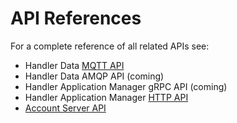 # API References
For a complete reference of all related APIs see:

* Handler Data [MQTT API](../../current/mqtt/)
* Handler Data AMQP API (coming)
* Handler Application Manager gRPC API (coming)
* Handler Application Manager [HTTP API](https://github.com/TheThingsNetwork/ttn/blob/v2-preview/api/handler/HTTP-API.md)
* [Account Server API](/account/)

